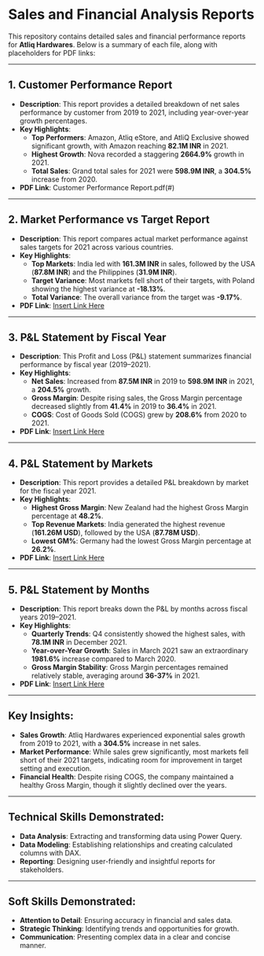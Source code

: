 
# Sales and Financial Analysis Reports

This repository contains detailed sales and financial performance reports for **Atliq Hardwares**. Below is a summary of each file, along with placeholders for PDF links:

---

## 1. **Customer Performance Report**
- **Description**: This report provides a detailed breakdown of net sales performance by customer from 2019 to 2021, including year-over-year growth percentages.
- **Key Highlights**:
  - **Top Performers**: Amazon, Atliq eStore, and AtliQ Exclusive showed significant growth, with Amazon reaching **82.1M INR** in 2021.
  - **Highest Growth**: Nova recorded a staggering **2664.9%** growth in 2021.
  - **Total Sales**: Grand total sales for 2021 were **598.9M INR**, a **304.5%** increase from 2020.
- **PDF Link**: Customer Performance Report.pdf(#)

---

## 2. **Market Performance vs Target Report**
- **Description**: This report compares actual market performance against sales targets for 2021 across various countries.
- **Key Highlights**:
  - **Top Markets**: India led with **161.3M INR** in sales, followed by the USA (**87.8M INR**) and the Philippines (**31.9M INR**).
  - **Target Variance**: Most markets fell short of their targets, with Poland showing the highest variance at **-18.13%**.
  - **Total Variance**: The overall variance from the target was **-9.17%**.
- **PDF Link**: [Insert Link Here](#)

---

## 3. **P&L Statement by Fiscal Year**
- **Description**: This Profit and Loss (P&L) statement summarizes financial performance by fiscal year (2019–2021).
- **Key Highlights**:
  - **Net Sales**: Increased from **87.5M INR** in 2019 to **598.9M INR** in 2021, a **204.5%** growth.
  - **Gross Margin**: Despite rising sales, the Gross Margin percentage decreased slightly from **41.4%** in 2019 to **36.4%** in 2021.
  - **COGS**: Cost of Goods Sold (COGS) grew by **208.6%** from 2020 to 2021.
- **PDF Link**: [Insert Link Here](#)

---

## 4. **P&L Statement by Markets**
- **Description**: This report provides a detailed P&L breakdown by market for the fiscal year 2021.
- **Key Highlights**:
  - **Highest Gross Margin**: New Zealand had the highest Gross Margin percentage at **48.2%**.
  - **Top Revenue Markets**: India generated the highest revenue (**161.26M USD**), followed by the USA (**87.78M USD**).
  - **Lowest GM%**: Germany had the lowest Gross Margin percentage at **26.2%**.
- **PDF Link**: [Insert Link Here](#)

---

## 5. **P&L Statement by Months**
- **Description**: This report breaks down the P&L by months across fiscal years 2019–2021.
- **Key Highlights**:
  - **Quarterly Trends**: Q4 consistently showed the highest sales, with **78.1M INR** in December 2021.
  - **Year-over-Year Growth**: Sales in March 2021 saw an extraordinary **1981.6%** increase compared to March 2020.
  - **Gross Margin Stability**: Gross Margin percentages remained relatively stable, averaging around **36-37%** in 2021.
- **PDF Link**: [Insert Link Here](#)

---

## Key Insights:
- **Sales Growth**: Atliq Hardwares experienced exponential sales growth from 2019 to 2021, with a **304.5%** increase in net sales.
- **Market Performance**: While sales grew significantly, most markets fell short of their 2021 targets, indicating room for improvement in target setting and execution.
- **Financial Health**: Despite rising COGS, the company maintained a healthy Gross Margin, though it slightly declined over the years.

---

## Technical Skills Demonstrated:
- **Data Analysis**: Extracting and transforming data using Power Query.
- **Data Modeling**: Establishing relationships and creating calculated columns with DAX.
- **Reporting**: Designing user-friendly and insightful reports for stakeholders.

---

## Soft Skills Demonstrated:
- **Attention to Detail**: Ensuring accuracy in financial and sales data.
- **Strategic Thinking**: Identifying trends and opportunities for growth.
- **Communication**: Presenting complex data in a clear and concise manner.


